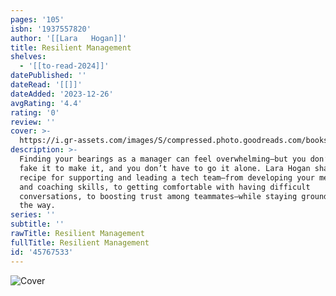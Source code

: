 ```yaml
---
pages: '105'
isbn: '1937557820'
author: '[[Lara   Hogan]]'
title: Resilient Management
shelves:
  - '[[to-read-2024]]'
datePublished: ''
dateRead: '[[]]'
dateAdded: '2023-12-26'
avgRating: '4.4'
rating: '0'
review: ''
cover: >-
  https://i.gr-assets.com/images/S/compressed.photo.goodreads.com/books/1557845913l/45767533._SY475_.jpg
description: >-
  Finding your bearings as a manager can feel overwhelming—but you don’t have to
  fake it to make it, and you don’t have to go it alone. Lara Hogan shares her
  recipe for supporting and leading a tech team—from developing your mentoring
  and coaching skills, to getting comfortable with having difficult
  conversations, to boosting trust among teammates—while staying grounded along
  the way.
series: ''
subtitle: ''
rawTitle: Resilient Management
fullTitle: Resilient Management
id: '45767533'
---
```

![Cover](https:&#x2F;&#x2F;i.gr-assets.com&#x2F;images&#x2F;S&#x2F;compressed.photo.goodreads.com&#x2F;books&#x2F;1557845913l&#x2F;45767533._SY475_.jpg)
